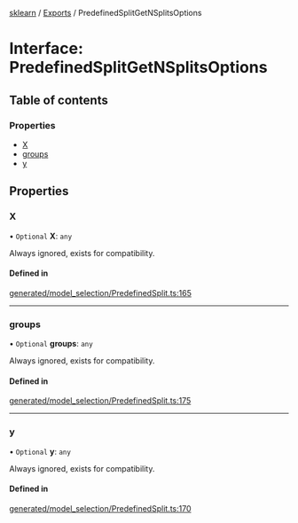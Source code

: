 [sklearn](../readme.md) / [Exports](../modules.md) / PredefinedSplitGetNSplitsOptions

# Interface: PredefinedSplitGetNSplitsOptions

## Table of contents

### Properties

- [X](PredefinedSplitGetNSplitsOptions.md#x)
- [groups](PredefinedSplitGetNSplitsOptions.md#groups)
- [y](PredefinedSplitGetNSplitsOptions.md#y)

## Properties

### X

• `Optional` **X**: `any`

Always ignored, exists for compatibility.

#### Defined in

[generated/model_selection/PredefinedSplit.ts:165](https://github.com/transitive-bullshit/scikit-learn-ts/blob/367336a/packages/sklearn/src/generated/model_selection/PredefinedSplit.ts#L165)

___

### groups

• `Optional` **groups**: `any`

Always ignored, exists for compatibility.

#### Defined in

[generated/model_selection/PredefinedSplit.ts:175](https://github.com/transitive-bullshit/scikit-learn-ts/blob/367336a/packages/sklearn/src/generated/model_selection/PredefinedSplit.ts#L175)

___

### y

• `Optional` **y**: `any`

Always ignored, exists for compatibility.

#### Defined in

[generated/model_selection/PredefinedSplit.ts:170](https://github.com/transitive-bullshit/scikit-learn-ts/blob/367336a/packages/sklearn/src/generated/model_selection/PredefinedSplit.ts#L170)

